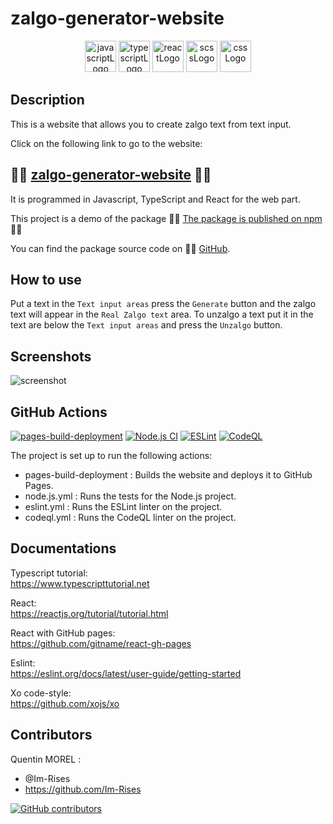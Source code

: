 # zalgo-generator-website

<p align="center">
    <img src="https://img.shields.io/badge/JavaScript-323330?style=for-the-badge&logo=javascript&logoColor=F7DF1E" alt="javascriptLogo" style="height:50px;">
    <img src="https://img.shields.io/badge/TypeScript-007ACC?style=for-the-badge&logo=typescript&logoColor=white" alt="typescriptLogo" style="height:50px;">
    <img src="https://img.shields.io/badge/React-20232A?style=for-the-badge&logo=react&logoColor=61DAFB" alt="reactLogo" style="height:50px;">
    <img src="https://img.shields.io/badge/Sass-CC6699?style=for-the-badge&logo=sass&logoColor=white" alt="scssLogo" style="height:50px;">
    <img src="https://img.shields.io/badge/CSS-239120?&style=for-the-badge&logo=css3&logoColor=white" alt="cssLogo" style="height:50px;">
</p>

## Description

This is a website that allows you to create zalgo text from text input.

Click on the following link to go to the website:

## 🚀🚀 [zalgo-generator-website](https://im-rises.github.io/zalgo-generator-website/) 🚀🚀

It is programmed in Javascript, TypeScript and React for the web part.

This project is a demo of the package
🚀🚀 [The package is published on npm](https://www.npmjs.com/package/zalgo-generator) 🚀🚀

You can find the package source code on 🚀🚀 [GitHub](https://github.com/Im-Rises/zalgo-generator).

## How to use

Put a text in the `Text input areas` press the `Generate` button and the zalgo text will appear in the `Real Zalgo text`
area. To unzalgo a text put it in the text are below the `Text input areas` and press the `Unzalgo` button.

## Screenshots

![screenshot](https://user-images.githubusercontent.com/59691442/189004318-aab85d9b-615e-44a9-9d31-cc279fedfe2a.png)

## GitHub Actions

[![pages-build-deployment](https://github.com/Im-Rises/zalgo-generator-website/actions/workflows/pages/pages-build-deployment/badge.svg)](https://github.com/Im-Rises/zalgo-generator-website/actions/workflows/pages/pages-build-deployment)
[![Node.js CI](https://github.com/Im-Rises/zalgo-generator-website/actions/workflows/node.js.yml/badge.svg?branch=main)](https://github.com/Im-Rises/zalgo-generator-website/actions/workflows/node.js.yml)
[![ESLint](https://github.com/Im-Rises/zalgo-generator-website/actions/workflows/eslint.yml/badge.svg?branch=main)](https://github.com/Im-Rises/zalgo-generator-website/actions/workflows/eslint.yml)
[![CodeQL](https://github.com/Im-Rises/zalgo-generator-website/actions/workflows/codeql.yml/badge.svg?branch=main)](https://github.com/Im-Rises/zalgo-generator-website/actions/workflows/codeql.yml)

The project is set up to run the following actions:

- pages-build-deployment : Builds the website and deploys it to GitHub Pages.
- node.js.yml : Runs the tests for the Node.js project.
- eslint.yml : Runs the ESLint linter on the project.
- codeql.yml : Runs the CodeQL linter on the project.

## Documentations

Typescript tutorial:  
<https://www.typescripttutorial.net>

React:  
<https://reactjs.org/tutorial/tutorial.html>

React with GitHub pages:  
<https://github.com/gitname/react-gh-pages>

Eslint:  
<https://eslint.org/docs/latest/user-guide/getting-started>

Xo code-style:  
<https://github.com/xojs/xo>

## Contributors

Quentin MOREL :

- @Im-Rises
- <https://github.com/Im-Rises>

[![GitHub contributors](https://contrib.rocks/image?repo=Im-Rises/zalgo-generator-website)](https://github.com/Im-Rises/zalgo-generator-website/graphs/contributors)
